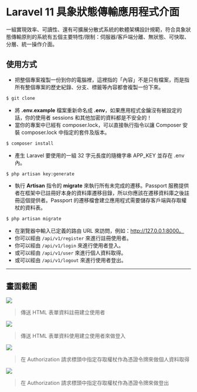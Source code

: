 # Laravel 11 具象狀態傳輸應用程式介面

一組實現效率、可讀性、還有可擴展分散式系統的軟體架構設計規範，符合具象狀態傳輸原則的系統有五個主要特性/限制：伺服器/客戶端分離、無狀態、可快取、分層、統一操作介面。

## 使用方式
- 把整個專案複製一份到你的電腦裡，這裡指的「內容」不是只有檔案，而是指所有整個專案的歷史紀錄、分支、標籤等內容都會複製一份下來。
```sh
$ git clone
```
- 將 __.env.example__ 檔案重新命名成 __.env__，如果應用程式金鑰沒有被設定的話，你的使用者 sessions 和其他加密的資料都是不安全的！
- 當你的專案中已經有 composer.lock，可以直接執行指令以讓 Composer 安裝 composer.lock 中指定的套件及版本。
```sh
$ composer install
```
- 產生 Laravel 要使用的一組 32 字元長度的隨機字串 APP_KEY 並存在 .env 內。
```sh
$ php artisan key:generate
```
- 執行 __Artisan__ 指令的 __migrate__ 來執行所有未完成的遷移。Passport 服務提供者在框架中已註冊好本身的資料庫遷移目錄，所以你應該在遷移資料庫之後註冊這個提供者。Passport 的遷移檔會建立應用程式需要儲存客戶端與存取權杖的資料表。
```sh
$ php artisan migrate
```
- 在瀏覽器中輸入已定義的路由 URL 來訪問，例如：http://127.0.0.1:8000。
- 你可以經由 `/api/v1/register` 來進行註冊使用者。
- 你可以經由 `/api/v1/login` 來進行使用者登入。
- 或可以經由 `/api/v1/user` 來進行個人資料取得。
- 或可以經由 `/api/v1/logout` 來進行使用者登出。

----

## 畫面截圖
![](https://i.imgur.com/ipOt9xf.png)
> 傳送 HTML 表單資料註冊建立使用者

![](https://i.imgur.com/HztPBLD.png)
> 傳送 HTML 表單資料使用建立使用者來做登入

![](https://i.imgur.com/TMbwRpQ.png)
> 在 Authorization 請求標頭中指定存取權杖作為憑證令牌來做個人資料取得

![](https://i.imgur.com/TwX3bUx.png)
> 在 Authorization 請求標頭中指定存取權杖作為憑證令牌來做登出
